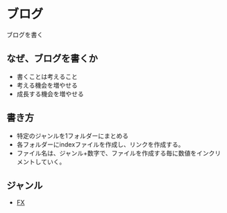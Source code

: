# ブログ
ブログを書く

## なぜ、ブログを書くか
- 書くことは考えること
- 考える機会を増やせる
- 成長する機会を増やせる

## 書き方
- 特定のジャンルを1フォルダーにまとめる
- 各フォルダーにindexファイルを作成し、リンクを作成する。
- ファイル名は、ジャンル+数字で、ファイルを作成する毎に数値をインクリメントしていく。

## ジャンル
- [FX](FX/index.md)